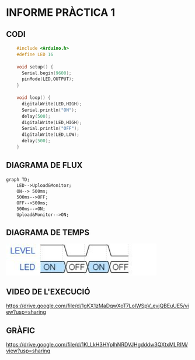 # **INFORME PRÀCTICA 1**
## **CODI** ## 
```c++
    #include <Arduino.h>  
    #define LED 16  

    void setup() {          
      Serial.begin(9600);  
      pinMode(LED,OUTPUT); 
    }

    void loop() {    
      digitalWrite(LED,HIGH);
      Serial.println("ON");  
      delay(500);  
      digitalWrite(LED,HIGH);  
      Serial.println("OFF"); 
      digitalWrite(LED,LOW);  
      delay(500);
    }
```

## **DIAGRAMA DE FLUX** ##
```mermaid
graph TD;
    LED-->Upload&Monitor;
    ON--> 500ms;
    500ms-->OFF;
    OFF-->500ms;
    500ms-->ON;
    Upload&Monitor-->ON;
```
## **DIAGRAMA DE TEMPS** ##
![Diagrama de temps](diagrama_temps.png)

## **VIDEO DE L'EXECUCIÓ** ##
https://drive.google.com/file/d/1gKX1zMaDqwXoT7LolWSpV_evjQBEuUE5/view?usp=sharing
## **GRÀFIC** ##
https://drive.google.com/file/d/1KLLkH3HYpIhNRDVJHgdddw3QXtxMLRIM/view?usp=sharing